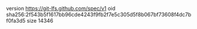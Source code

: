 version https://git-lfs.github.com/spec/v1
oid sha256:2f543b5f1617bb96cde4243f9fb2f7e5c305d5f8b067bf73608f4dc7bf0fa3d5
size 14346
